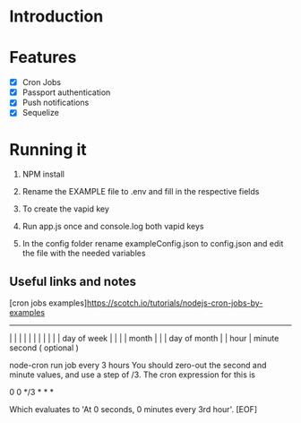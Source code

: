 # Introduction

# Features
- [x] Cron Jobs
- [x] Passport authentication
- [x] Push notifications
- [x] Sequelize

# Running it
1. NPM install
2. Rename the EXAMPLE file to .env and fill in the respective fields

3. To create the vapid key 
4. Run app.js once and console.log both vapid keys
5. In the config folder rename exampleConfig.json to config.json and edit the file with the needed variables

## Useful links and notes
[cron jobs examples]https://scotch.io/tutorials/nodejs-cron-jobs-by-examples

* * * * * *
| | | | | |
| | | | | day of week
| | | | month
| | | day of month
| | hour
| minute
second ( optional )

node-cron run job every 3 hours
You should zero-out the second and minute values, and use a step of /3. The cron expression for this is

0 0 */3 * * *

Which evaluates to 'At 0 seconds, 0 minutes every 3rd hour'.
[EOF]
